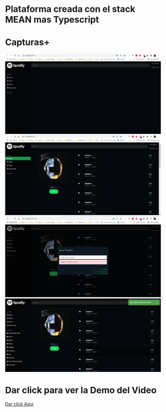 # Plataforma creada con el stack MEAN mas Typescript


# Capturas+
![](images/img-1.PNG)
![](images/img-2.PNG)
![](images/img-3.PNG)
![](images/img-4.PNG)

# Dar click para ver la Demo del Video 
[Dar click Aqui](https://drive.google.com/file/d/1PCaQrTiquWYG-pW7_9lqggc5QXFFf_8D/view?usp=sharing)

